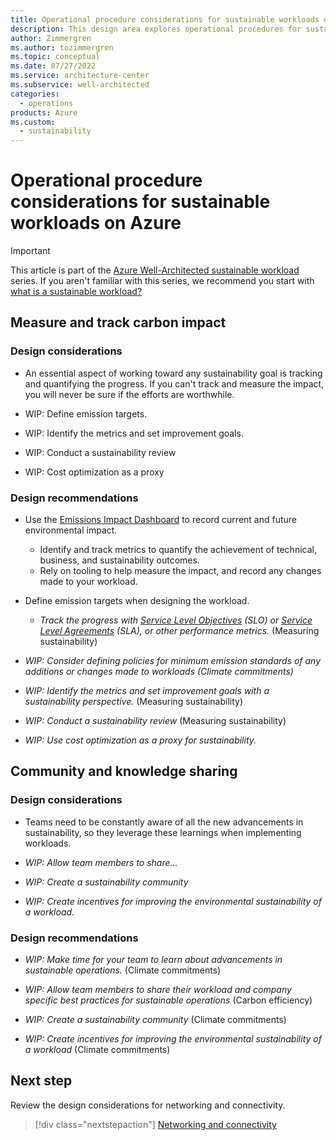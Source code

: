 ```yaml
---
title: Operational procedure considerations for sustainable workloads on Azure
description: This design area explores operational procedures for sustainable workloads on Azure.
author: Zimmergren
ms.author: tozimmergren
ms.topic: conceptual
ms.date: 07/27/2022
ms.service: architecture-center
ms.subservice: well-architected
categories: 
  - operations
products: Azure
ms.custom:
  - sustainability
---
```


# Operational procedure considerations for sustainable workloads on Azure

> [!IMPORTANT]
> This article is part of the [Azure Well-Architected sustainable workload](index.yml) series. If you aren't familiar with this series, we recommend you start with [what is a sustainable workload?](sustainability-get-started.md#what-is-a-sustainable-workload)

## Measure and track carbon impact

### Design considerations

- An essential aspect of working toward any sustainability goal is tracking and quantifying the progress. If you can't track and measure the impact, you will never be sure if the efforts are worthwhile.

- WIP: Define emission targets.

- WIP: Identify the metrics and set improvement goals.

- WIP: Conduct a sustainability review

- WIP: Cost optimization as a proxy

### Design recommendations

- Use the [Emissions Impact Dashboard](https://www.microsoft.com/sustainability/emissions-impact-dashboard) to record current and future environmental impact.
  - Identify and track metrics to quantify the achievement of technical, business, and sustainability outcomes.
  - Rely on tooling to help measure the impact, and record any changes made to your workload.

- Define emission targets when designing the workload.
  - _Track the progress with [Service Level Objectives](/azure/cloud-adoption-framework/manage/monitor/service-level-objectives) (SLO) or [Service Level Agreements](/azure/architecture/framework/resiliency/business-metrics) (SLA), or other performance metrics._ (Measuring sustainability)

- _WIP: Consider defining policies for minimum emission standards of any additions or changes made to workloads (Climate commitments)_

- _WIP: Identify the metrics and set improvement goals with a sustainability perspective._ (Measuring sustainability)

- _WIP: Conduct a sustainability review_ (Measuring sustainability)

- _WIP: Use cost optimization as a proxy for sustainability._

## Community and knowledge sharing

### Design considerations

- Teams need to be constantly aware of all the new advancements in sustainability, so they leverage these learnings when implementing workloads.

- _WIP: Allow team members to share..._

- _WIP: Create a sustainability community_

- _WIP: Create incentives for improving the environmental sustainability of a workload._

### Design recommendations

- _WIP: Make time for your team to learn about advancements in sustainable operations._ (Climate commitments)

- _WIP: Allow team members to share their workload and company specific best practices for sustainable operations_ (Carbon efficiency)

- _WIP: Create a sustainability community_ (Climate commitments)

- _WIP: Create incentives for improving the environmental sustainability of a workload_ (Climate commitments)

## Next step

Review the design considerations for networking and connectivity.

> [!div class="nextstepaction"]
> [Networking and connectivity](sustainability-networking.md)